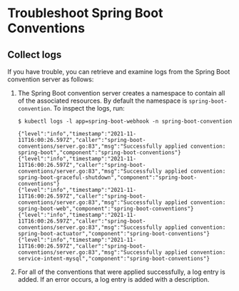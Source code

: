 # Troubleshoot Spring Boot Conventions

## <a id="collect-logs"></a>Collect logs

If you have trouble, you can retrieve and examine logs from the Spring Boot convention server as follows:

1. The Spring Boot convention server creates a namespace to contain all of the associated resources.
   By default the namespace is `spring-boot-convention`. To inspect the logs, run:

   ```console
   $ kubectl logs -l app=spring-boot-webhook -n spring-boot-convention

   {"level":"info","timestamp":"2021-11-11T16:00:26.597Z","caller":"spring-boot-conventions/server.go:83","msg":"Successfully applied convention: spring-boot","component":"spring-boot-conventions"}
   {"level":"info","timestamp":"2021-11-11T16:00:26.597Z","caller":"spring-boot-conventions/server.go:83","msg":"Successfully applied convention: spring-boot-graceful-shutdown","component":"spring-boot-conventions"}
   {"level":"info","timestamp":"2021-11-11T16:00:26.597Z","caller":"spring-boot-conventions/server.go:83","msg":"Successfully applied convention: spring-boot-web","component":"spring-boot-conventions"}
   {"level":"info","timestamp":"2021-11-11T16:00:26.597Z","caller":"spring-boot-conventions/server.go:83","msg":"Successfully applied convention: spring-boot-actuator","component":"spring-boot-conventions"}
   {"level":"info","timestamp":"2021-11-11T16:00:26.597Z","caller":"spring-boot-conventions/server.go:83","msg":"Successfully applied convention: service-intent-mysql","component":"spring-boot-conventions"}
   ```

2. For all of the conventions that were applied successfully, a log entry is added.
   If an error occurs, a log entry is added with a description.
